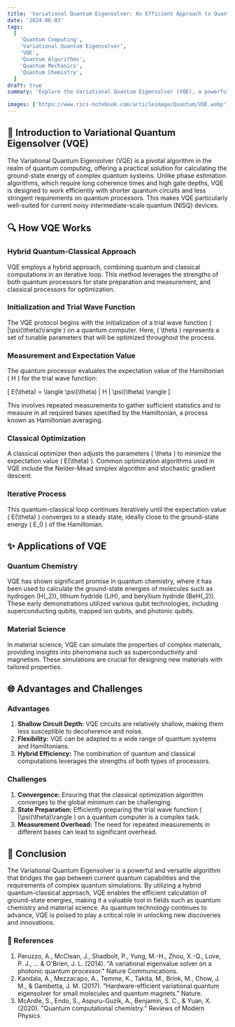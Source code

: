 ```yaml
---
title: 'Variational Quantum Eigensolver: An Efficient Approach to Quantum Simulations'
date: '2024-06-03'
tags:
  [
    'Quantum Computing',
    'Variational Quantum Eigensolver',
    'VQE',
    'Quantum Algorithms',
    'Quantum Mechanics',
    'Quantum Chemistry',
  ]
draft: true
summary: 'Explore the Variational Quantum Eigensolver (VQE), a powerful quantum algorithm designed to calculate the ground-state energy of quantum systems efficiently. Learn about its iterative hybrid approach and its applications in quantum simulations.'

images: ['https://www.rics-notebook.com/articleimage/Quantum/VQE.webp']
---
```


## 🌌 Introduction to Variational Quantum Eigensolver (VQE)

The Variational Quantum Eigensolver (VQE) is a pivotal algorithm in the realm of quantum computing, offering a practical solution for calculating the ground-state energy of complex quantum systems. Unlike phase estimation algorithms, which require long coherence times and high gate depths, VQE is designed to work efficiently with shorter quantum circuits and less stringent requirements on quantum processors. This makes VQE particularly well-suited for current noisy intermediate-scale quantum (NISQ) devices.

## 🔍 How VQE Works

### Hybrid Quantum-Classical Approach

VQE employs a hybrid approach, combining quantum and classical computations in an iterative loop. This method leverages the strengths of both quantum processors for state preparation and measurement, and classical processors for optimization.

### Initialization and Trial Wave Function

The VQE protocol begins with the initialization of a trial wave function \( |\psi(\theta)\rangle \) on a quantum computer. Here, \( \theta \) represents a set of tunable parameters that will be optimized throughout the process.

### Measurement and Expectation Value

The quantum processor evaluates the expectation value of the Hamiltonian \( H \) for the trial wave function:

\[ E(\theta) = \langle \psi(\theta) | H | \psi(\theta) \rangle \]

This involves repeated measurements to gather sufficient statistics and to measure in all required bases specified by the Hamiltonian, a process known as Hamiltonian averaging.

### Classical Optimization

A classical optimizer then adjusts the parameters \( \theta \) to minimize the expectation value \( E(\theta) \). Common optimization algorithms used in VQE include the Nelder-Mead simplex algorithm and stochastic gradient descent.

### Iterative Process

This quantum-classical loop continues iteratively until the expectation value \( E(\theta) \) converges to a steady state, ideally close to the ground-state energy \( E_0 \) of the Hamiltonian.

## ✨ Applications of VQE

### Quantum Chemistry

VQE has shown significant promise in quantum chemistry, where it has been used to calculate the ground-state energies of molecules such as hydrogen (H\(_2\)), lithium hydride (LiH), and beryllium hydride (BeH\(_2\)). These early demonstrations utilized various qubit technologies, including superconducting qubits, trapped ion qubits, and photonic qubits.

### Material Science

In material science, VQE can simulate the properties of complex materials, providing insights into phenomena such as superconductivity and magnetism. These simulations are crucial for designing new materials with tailored properties.

## 🌐 Advantages and Challenges

### Advantages

1. **Shallow Circuit Depth:** VQE circuits are relatively shallow, making them less susceptible to decoherence and noise.
2. **Flexibility:** VQE can be adapted to a wide range of quantum systems and Hamiltonians.
3. **Hybrid Efficiency:** The combination of quantum and classical computations leverages the strengths of both types of processors.

### Challenges

1. **Convergence:** Ensuring that the classical optimization algorithm converges to the global minimum can be challenging.
2. **State Preparation:** Efficiently preparing the trial wave function \( |\psi(\theta)\rangle \) on a quantum computer is a complex task.
3. **Measurement Overhead:** The need for repeated measurements in different bases can lead to significant overhead.

## 🌌 Conclusion

The Variational Quantum Eigensolver is a powerful and versatile algorithm that bridges the gap between current quantum capabilities and the requirements of complex quantum simulations. By utilizing a hybrid quantum-classical approach, VQE enables the efficient calculation of ground-state energies, making it a valuable tool in fields such as quantum chemistry and material science. As quantum technology continues to advance, VQE is poised to play a critical role in unlocking new discoveries and innovations.

### 📜 References

1. Peruzzo, A., McClean, J., Shadbolt, P., Yung, M.-H., Zhou, X.-Q., Love, P. J., ... & O'Brien, J. L. (2014). "A variational eigenvalue solver on a photonic quantum processor." Nature Communications.
2. Kandala, A., Mezzacapo, A., Temme, K., Takita, M., Brink, M., Chow, J. M., & Gambetta, J. M. (2017). "Hardware-efficient variational quantum eigensolver for small molecules and quantum magnets." Nature.
3. McArdle, S., Endo, S., Aspuru-Guzik, A., Benjamin, S. C., & Yuan, X. (2020). "Quantum computational chemistry." Reviews of Modern Physics.